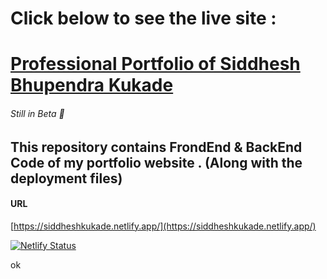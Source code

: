 ﻿# Click below to see the live site :
# [Professional Portfolio of Siddhesh Bhupendra Kukade](https://siddheshkukade.netlify.app/) 
###### Still in Beta 🙂
## This repository contains FrondEnd & BackEnd Code of my portfolio website . (Along with the deployment files)

#### URL 
[https://siddheshkukade.netlify.app/](https://siddheshkukade.netlify.app/)
 
[![Netlify Status](https://api.netlify.com/api/v1/badges/36075ced-e2cd-4924-8b3d-7ca84d12d6d0/deploy-status)](https://app.netlify.com/sites/siddheshkukade/deploys)


ok